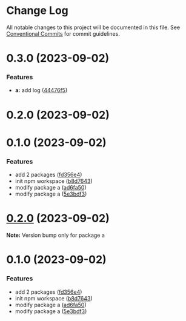 # Change Log

All notable changes to this project will be documented in this file.
See [Conventional Commits](https://conventionalcommits.org) for commit guidelines.

# 0.3.0 (2023-09-02)


### Features

* **a:** add log ([44476f5](https://github.com/sug1t0m0/lerna_sample/commit/44476f5d955203fb128f91582a8824a9a2f508e0))



# 0.2.0 (2023-09-02)



# 0.1.0 (2023-09-02)


### Features

* add 2 packages ([fd356e4](https://github.com/sug1t0m0/lerna_sample/commit/fd356e4584cf506e5583daf0ec3610ed6248ebe7))
* init npm workspace ([b8d7643](https://github.com/sug1t0m0/lerna_sample/commit/b8d7643ec16b39d8ea413aece0dbe11568b22632))
* modify package a ([ad6fa50](https://github.com/sug1t0m0/lerna_sample/commit/ad6fa502939b05d2890e0375936b49327f43c2b3))
* modify package a ([5e3bdf3](https://github.com/sug1t0m0/lerna_sample/commit/5e3bdf32cfbbcba299ce5d6f6608919711f9d911))





# [0.2.0](https://github.com/sug1t0m0/lerna_sample/compare/v0.1.0...v0.2.0) (2023-09-02)

**Note:** Version bump only for package a





# 0.1.0 (2023-09-02)


### Features

* add 2 packages ([fd356e4](https://github.com/sug1t0m0/lerna_sample/commit/fd356e4584cf506e5583daf0ec3610ed6248ebe7))
* init npm workspace ([b8d7643](https://github.com/sug1t0m0/lerna_sample/commit/b8d7643ec16b39d8ea413aece0dbe11568b22632))
* modify package a ([ad6fa50](https://github.com/sug1t0m0/lerna_sample/commit/ad6fa502939b05d2890e0375936b49327f43c2b3))
* modify package a ([5e3bdf3](https://github.com/sug1t0m0/lerna_sample/commit/5e3bdf32cfbbcba299ce5d6f6608919711f9d911))
